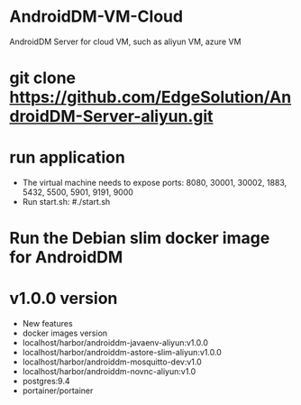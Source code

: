 # AndroidDM-VM-Cloud
AndroidDM Server for cloud VM, such as aliyun VM, azure VM

# git clone https://github.com/EdgeSolution/AndroidDM-Server-aliyun.git

# run application
  - The virtual machine needs to expose ports: 8080, 30001, 30002, 1883, 5432, 5500, 5901, 9191, 9000
  - Run start.sh:
    #./start.sh

# Run the Debian slim docker image for AndroidDM

# v1.0.0 version
 - New features
 - docker images version
  - localhost/harbor/androiddm-javaenv-aliyun:v1.0.0
  - localhost/harbor/androiddm-astore-slim-aliyun:v1.0.0
  - localhost/harbor/androiddm-mosquitto-dev:v1.0
  - localhost/harbor/androiddm-novnc-aliyun:v1.0
  - postgres:9.4
  - portainer/portainer
